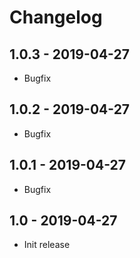 # Changelog


## 1.0.3 - 2019-04-27
- Bugfix


## 1.0.2 - 2019-04-27
- Bugfix


## 1.0.1 - 2019-04-27
- Bugfix


## 1.0 - 2019-04-27
- Init release
